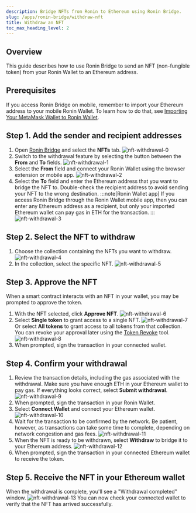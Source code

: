 ```yaml
---
description: Bridge NFTs from Ronin to Ethereum using Ronin Bridge.
slug: /apps/ronin-bridge/withdraw-nft
title: Withdraw an NFT
toc_max_heading_level: 2
---
```


## Overview

This guide describes how to use Ronin Bridge to send an NFT (non-fungible token) from your Ronin Wallet to an Ethereum address.

## Prerequisites

If you access Ronin Bridge on mobile, remember to import your Ethereum address to your mobile Ronin Wallet. To learn how to do that, see [Importing Your MetaMask Wallet to Ronin Wallet](https://support.roninchain.com/hc/en-us/articles/14862812718107-Importing-Your-MetaMask-Wallet-to-Ronin-Wallet).

## Step 1. Add the sender and recipient addresses

1. Open [Ronin Bridge](https://app.roninchain.com/bridge) and select the **NFTs** tab.
   ![nft-withdrawal-0](../assets/nft-deposit-0.png)
2. Switch to the withdrawal feature by selecting the button between the **From** and **To** fields.
   ![nft-withdrawal-1](../assets/nft-withdrawal-1.png)
3. Select the **From** field and connect your Ronin Wallet using the browser extension or mobile app.
   ![nft-withdrawal-2](../assets/nft-withdrawal-2.png)
4. Select the **To** field and enter the Ethereum address that you want to bridge the NFT to. Double-check the recipient address to avoid sending your NFT to the wrong destination.
   :::note[Ronin Wallet app]
   If you access Ronin Bridge through the Ronin Wallet mobile app, then you can enter any Ethereum address as a recipient, but only your imported Ethereum wallet can pay gas in ETH for the transaction.
   :::
   ![nft-withdrawal-3](../assets/nft-withdrawal-3.png)

## Step 2. Select the NFT to withdraw

1. Choose the collection containing the NFTs you want to withdraw.
   ![nft-withdrawal-4](../assets/nft-withdrawal-4.png)
2. In the collection, select the specific NFT.
   ![nft-withdrawal-5](../assets/nft-withdrawal-5.png)

## Step 3. Approve the NFT

When a smart contract interacts with an NFT in your wallet, you may be prompted to approve the token.

1. With the NFT selected, click **Approve NFT**.
   ![nft-withdrawal-6](../assets/nft-withdrawal-6.png)
2. Select **Single token** to grant access to a single NFT.
   ![nft-withdrawal-7](../assets/nft-withdrawal-7.png)
   Or select **All tokens** to grant access to all tokens from that collection. You can revoke your approval later using the [Token Revoke](https://ronin.axiedao.org/revoke/) tool.
   ![nft-withdrawal-8](../assets/nft-withdrawal-8.png)
3. When prompted, sign the transaction in your connected wallet.

## Step 4. Confirm your withdrawal

1. Review the transaction details, including the gas associated with the withdrawal. Make sure you have enough ETH in your Ethereum wallet to pay gas. If everything looks correct, select **Submit withdrawal**.
   ![nft-withdrawal-9](../assets/nft-withdrawal-9.png)
2. When prompted, sign the transaction in your Ronin Wallet.
3. Select **Connect Wallet** and connect your Ethereum wallet.
   ![nft-withdrawal-10](../assets/nft-withdrawal-10.png)
4. Wait for the transaction to be confirmed by the network. Be patient, however, as transactions can take some time to complete, depending on network congestion and gas fees.
   ![nft-withdrawal-11](../assets/nft-withdrawal-11.png)
5. When the NFT is ready to be withdrawn, select **Withdraw** to bridge it to your Ethereum address.
   ![nft-withdrawal-12](../assets/nft-withdrawal-12.png)
6. When prompted, sign the transaction in your connected Ethereum wallet to receive the token.

## Step 5. Receive the NFT in your Ethereum wallet

When the withdrawal is complete, you'll see a "Withdrawal completed" window.
![nft-withdrawal-13](../assets/nft-withdrawal-13.png)
You can now check your connected wallet to verify that the NFT has arrived successfully.
